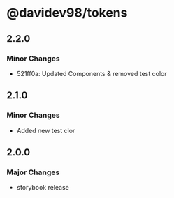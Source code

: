 # @davidev98/tokens

## 2.2.0

### Minor Changes

- 521ff0a: Updated Components & removed test color

## 2.1.0

### Minor Changes

- Added new test clor

## 2.0.0

### Major Changes

- storybook release
